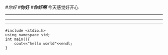 #*你好*
#**你好**
#***你好啊***
今天感觉好开心
***
***
---
```
#include <stdio.h>
using namespace std;
int main(){
    cout<<"hello world"<<endl;
}
```